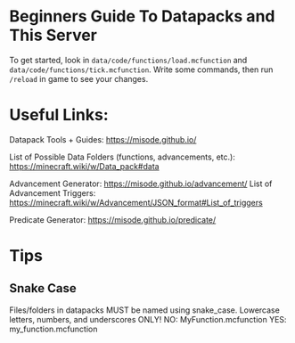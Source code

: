 # Beginners Guide To Datapacks and This Server
To get started, look in ``data/code/functions/load.mcfunction`` and ``data/code/functions/tick.mcfunction``.
Write some commands, then run ``/reload`` in game to see your changes.

# Useful Links:
Datapack Tools + Guides: https://misode.github.io/

List of Possible Data Folders (functions, advancements, etc.): https://minecraft.wiki/w/Data_pack#data

Advancement Generator: https://misode.github.io/advancement/
List of Advancement Triggers: https://minecraft.wiki/w/Advancement/JSON_format#List_of_triggers

Predicate Generator: https://misode.github.io/predicate/


# Tips

## Snake Case
Files/folders in datapacks MUST be named using snake_case. Lowercase letters, numbers, and underscores ONLY! 
NO:  MyFunction.mcfunction
YES: my_function.mcfunction
